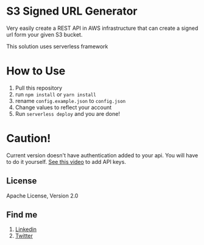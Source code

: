 # S3 Signed URL Generator

Very easily create a REST API in AWS infrastructure that can create a signed url form your given S3 bucket.

This solution uses serverless framework

# How to Use

1. Pull this repository
2. run `npm install` or `yarn install`
3. rename `config.example.json` to `config.json`
4. Change values to reflect your account
5. Run `serverless deploy` and you are done!

# Caution!

Current version doesn't have authentication added to your api. You will have to do it yourself. [See this video](https://www.youtube.com/watch?v=V-ac_ZvdAW4) to add API keys.

## License

Apache License, Version 2.0

## Find me

1. [Linkedin](https://www.linkedin.com/in/sisir/)
2. [Twitter](https://www.twitter.com/prionkor)
